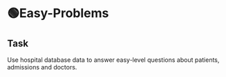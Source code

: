 # 🟢Easy-Problems

## Task
Use hospital database data to answer easy-level questions about patients, admissions and doctors.
